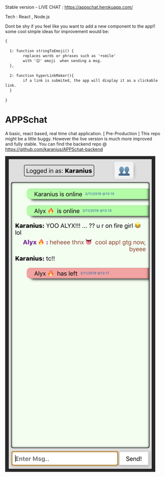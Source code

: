 Stable version - LIVE CHAT :  https://appschat.herokuapp.com/ 

Tech : React , Node.js

Dont be shy if you feel like you want to add a new component to the app!!
some cool simple ideas for improvement would be: 
```
{ 

  1: function stringToEmoji() { 
        replaces words or phrases such as '+smile' 
        with '😊' emoji  when sending a msg.
  },
  
  2: function hyperLinkMaker(){
        if a link is submited, the app will display it as a clickable link.
  }
  
}
```

# APPSchat
A basic, react based, real time chat application. [ Pre-Production ]
This repo might be a little buggy. However the live version is much more improved and fully stable.
You can find the backend repo @ https://github.com/karanius/APPSchat-backend

![](screenShot.png)
